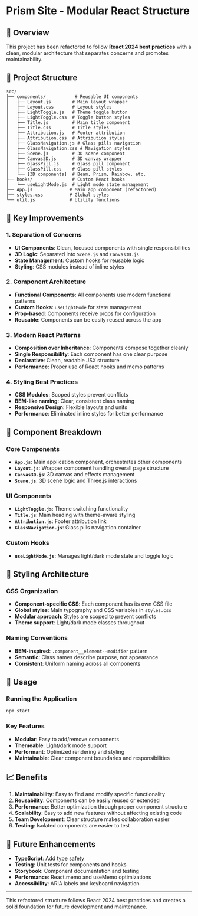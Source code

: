 # Prism Site - Modular React Structure

## 🎯 Overview
This project has been refactored to follow **React 2024 best practices** with a clean, modular architecture that separates concerns and promotes maintainability.

## 📁 Project Structure

```
src/
├── components/           # Reusable UI components
│   ├── Layout.js        # Main layout wrapper
│   ├── Layout.css       # Layout styles
│   ├── LightToggle.js   # Theme toggle button
│   ├── LightToggle.css  # Toggle button styles
│   ├── Title.js         # Main title component
│   ├── Title.css        # Title styles
│   ├── Attribution.js   # Footer attribution
│   ├── Attribution.css  # Attribution styles
│   ├── GlassNavigation.js # Glass pills navigation
│   ├── GlassNavigation.css # Navigation styles
│   ├── Scene.js         # 3D scene component
│   ├── Canvas3D.js      # 3D canvas wrapper
│   ├── GlassPill.js     # Glass pill component
│   ├── GlassPill.css    # Glass pill styles
│   └── [3D components]  # Beam, Prism, Rainbow, etc.
├── hooks/               # Custom React hooks
│   └── useLightMode.js  # Light mode state management
├── App.js              # Main app component (refactored)
├── styles.css          # Global styles
└── util.js             # Utility functions
```

## 🚀 Key Improvements

### 1. **Separation of Concerns**
- **UI Components**: Clean, focused components with single responsibilities
- **3D Logic**: Separated into `Scene.js` and `Canvas3D.js`
- **State Management**: Custom hooks for reusable logic
- **Styling**: CSS modules instead of inline styles

### 2. **Component Architecture**
- **Functional Components**: All components use modern functional patterns
- **Custom Hooks**: `useLightMode` for state management
- **Prop-based**: Components receive props for configuration
- **Reusable**: Components can be easily reused across the app

### 3. **Modern React Patterns**
- **Composition over Inheritance**: Components compose together cleanly
- **Single Responsibility**: Each component has one clear purpose
- **Declarative**: Clean, readable JSX structure
- **Performance**: Proper use of React hooks and memo patterns

### 4. **Styling Best Practices**
- **CSS Modules**: Scoped styles prevent conflicts
- **BEM-like naming**: Clear, consistent class naming
- **Responsive Design**: Flexible layouts and units
- **Performance**: Eliminated inline styles for better performance

## 🧩 Component Breakdown

### Core Components
- **`App.js`**: Main application component, orchestrates other components
- **`Layout.js`**: Wrapper component handling overall page structure
- **`Canvas3D.js`**: 3D canvas and effects management
- **`Scene.js`**: 3D scene logic and Three.js interactions

### UI Components
- **`LightToggle.js`**: Theme switching functionality
- **`Title.js`**: Main heading with theme-aware styling
- **`Attribution.js`**: Footer attribution link
- **`GlassNavigation.js`**: Glass pills navigation container

### Custom Hooks
- **`useLightMode.js`**: Manages light/dark mode state and toggle logic

## 🎨 Styling Architecture

### CSS Organization
- **Component-specific CSS**: Each component has its own CSS file
- **Global styles**: Main typography and CSS variables in `styles.css`
- **Modular approach**: Styles are scoped to prevent conflicts
- **Theme support**: Light/dark mode classes throughout

### Naming Conventions
- **BEM-inspired**: `.component__element--modifier` pattern
- **Semantic**: Class names describe purpose, not appearance
- **Consistent**: Uniform naming across all components

## 🔧 Usage

### Running the Application
```bash
npm start
```

### Key Features
- **Modular**: Easy to add/remove components
- **Themeable**: Light/dark mode support
- **Performant**: Optimized rendering and styling
- **Maintainable**: Clear component boundaries and responsibilities

## 📈 Benefits

1. **Maintainability**: Easy to find and modify specific functionality
2. **Reusability**: Components can be easily reused or extended
3. **Performance**: Better optimization through proper component structure
4. **Scalability**: Easy to add new features without affecting existing code
5. **Team Development**: Clear structure makes collaboration easier
6. **Testing**: Isolated components are easier to test

## 🔮 Future Enhancements

- **TypeScript**: Add type safety
- **Testing**: Unit tests for components and hooks
- **Storybook**: Component documentation and testing
- **Performance**: React.memo and useMemo optimizations
- **Accessibility**: ARIA labels and keyboard navigation

---

This refactored structure follows React 2024 best practices and creates a solid foundation for future development and maintenance. 